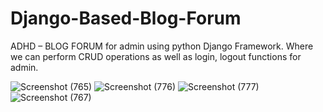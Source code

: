 # Django-Based-Blog-Forum
ADHD – BLOG FORUM for admin using python Django Framework. Where we can perform CRUD operations as well as login, logout functions for admin. 



![Screenshot (765)](https://user-images.githubusercontent.com/105696330/232616600-17aeb590-d464-44f1-b880-23cdd594c7bc.png)
![Screenshot (776)](https://user-images.githubusercontent.com/105696330/232616735-4022b634-403d-4ac3-b849-c10b6c468575.png)
![Screenshot (777)](https://user-images.githubusercontent.com/105696330/232616819-a5be8c53-e883-44bc-a8b9-41e53376ec8a.png)
![Screenshot (767)](https://user-images.githubusercontent.com/105696330/232616855-6be164df-de22-4be3-8779-4c02ac2743e6.png)
